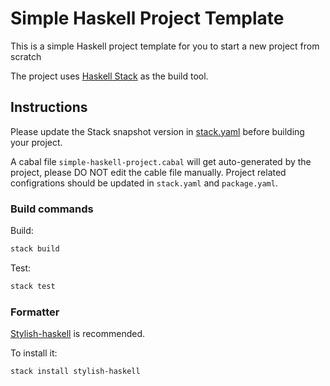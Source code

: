 # Simple Haskell Project Template
This is a simple Haskell project template for you to start a new project from scratch

The project uses [Haskell Stack] as the build tool.
## Instructions
Please update the Stack snapshot version in [stack.yaml] before building your project.

A cabal file `simple-haskell-project.cabal` will get auto-generated by the project,
please DO NOT edit the cable file manually. Project related configrations should be
updated in `stack.yaml` and `package.yaml`.

### Build commands
Build:
```sh
stack build
```

Test:
```sh
stack test
```

### Formatter
[Stylish-haskell] is recommended.

To install it:
```sh
stack install stylish-haskell
```

[Haskell Stack]: https://docs.haskellstack.org/en/stable/README/
[stack.yaml]: https://github.com/bjing/simple-servant-server/blob/main/stack.yaml#L20
[Stylish-haskell]: https://github.com/haskell/stylish-haskell
